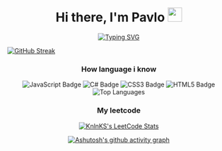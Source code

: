 
<div align="center">
  <h1 >Hi there, I'm Pavlo <img src="https://github.com/blackcater/blackcater/raw/main/images/Hi.gif" height="32"/></h1>
  <a href="https://git.io/typing-svg">
    <img src="https://readme-typing-svg.herokuapp.com?font=Fira+Code&weight=500&size=22&pause=1000&color=E2F7EE&center=true&vCenter=true&random=false&width=435&lines=I`m+Frontend+student" alt="Typing SVG" />
  </a>
</div>



<a href="https://git.io/streak-stats"><img src="https://github-readme-streak-stats.herokuapp.com?user=stovbapavlo&theme=graywhite&border_radius=4.6&card_width=1000" alt="GitHub Streak" /></a>

<!--
<div style="display: flex; justify-content: center;">
  <img src="https://github-readme-stats.vercel.app/api?username=stovbapavlo&show_icons=true&theme=graywhite" alt="GitHub Stats">
</div>
-->

<div align="center">
  <h3> How language i know</h3>
   <img src="https://img.shields.io/badge/javascript-%23323330.svg?style=for-the-badge&logo=javascript&logoColor=%23F7DF1E" alt="JavaScript Badge">
  <img src="https://img.shields.io/badge/c%23-%23239120.svg?style=for-the-badge&logo=csharp&logoColor=white" alt="C# Badge">
  <img src="https://img.shields.io/badge/css3-%231572B6.svg?style=for-the-badge&logo=css3&logoColor=white" alt="CSS3 Badge">
  <img src="https://img.shields.io/badge/html5-%23E34F26.svg?style=for-the-badge&logo=html5&logoColor=white" alt="HTML5 Badge">
  
  <div>
    <img src="https://github-readme-stats.vercel.app/api/top-langs/?username=stovbapavlo&layout=compact" alt="Top Languages">
  </div>


<div align = "center">
  <h3>My leetcode</h3>
  <a href="https://github.com/KnlnKS/leetcode-stats">
    <img src="https://leetcode-stats-six.vercel.app/api?username=stovbapavlo" alt="KnlnKS's LeetCode Stats">
  </a>
</div>


[![Ashutosh's github activity graph](https://activity-graph.herokuapp.com/graph?username=Ashutosh00710)](https://github.com/ashutosh00710/github-readme-activity-graph)
